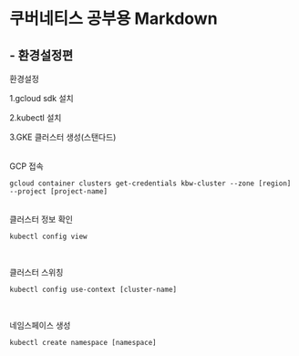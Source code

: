 # 쿠버네티스 공부용 Markdown
## - 환경설정편

환경설정

1.gcloud sdk 설치

2.kubectl 설치

3.GKE 클러스터 생성(스탠다드)

<br>
GCP 접속

```
gcloud container clusters get-credentials kbw-cluster --zone [region] --project [project-name]
```

<br>
클러스터 정보 확인

```
kubectl config view
```

<br>

클러스터 스위칭
```
kubectl config use-context [cluster-name]
```

<br>

네임스페이스 생성
```
kubectl create namespace [namespace]
```